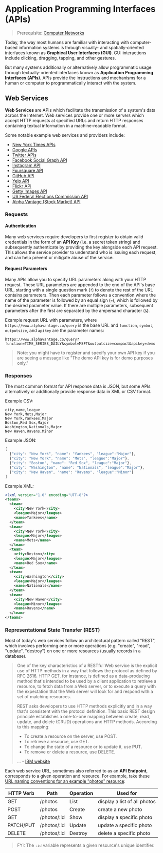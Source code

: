 # Application Programming Interfaces (APIs)

> Prerequisite: [Computer Networks](/notes/networks.md)

Today, the way most humans are familiar with interacting with computer-based information systems is through visually- and spatially-oriented interfaces known as **Graphical User Interfaces (GUI)**. GUI interactions include clicking, dragging, tapping, and other gestures.

But many systems additionally or alternatively allow programmatic usage through textually-oriented interfaces known as **Application Programming Interfaces (APIs)**. APIs provide the instructions and mechanisms for a human or computer to programmatically interact with the system.

## Web Services

**Web Services** are APIs which facilitate the transmission of a system's data across the Internet. Web services provide one or more servers which accept HTTP requests at specified URLs and return HTTP responses containing textual information in a machine-readable format.

Some notable example web services and providers include:

  + [New York Times APIs](http://developer.nytimes.com/docs)
  + [Google APIs](https://developers.google.com/apis-explorer/#p/)
  + [Twitter APIs](https://dev.twitter.com/rest/public)
  + [Facebook Social Graph API](https://developers.facebook.com/docs/graph-api)
  + [Instagram API](https://instagram.com/developer/endpoints/)
  + [Foursquare API](https://developer.foursquare.com/docs/)
  + [GitHub API](https://developer.github.com/v3/)
  + [Yelp API](https://www.yelp.com/developers/documentation/v2/overview)
  + [Flickr API](https://www.flickr.com/services/api/)
  + [Getty Images API](http://developers.gettyimages.com/en/)
  + [US Federal Elections Commission API](https://api.open.fec.gov/developers)
  + [Alpha Vantage (Stock Market) API](https://www.alphavantage.co/documentation/)

### Requests

#### Authentication

Many web services require developers to first register to obtain valid credentials in the form of an **API Key** (i.e. a secret token string) and subsequently authenticate by providing the key alongside each API request. This allows the service provider to understand who is issuing each request, and can help prevent or mitigate abuse of the service.

#### Request Parameters

Many APIs allow you to specify URL parameters along with your HTTP request. These URL parameters are appended to the end of the API's base URL, starting with a single question mark (`?`) to denote the rest of the URL contains parameters. Then each parameter follows a convention where the name of the parameter is followed by an equal sign (`=`), which is followed by the desired parameter value. If there are multiple parameters, subsequent parameters after the first are separated by the ampersand character (`&`).

Example request URL with parameters, where `https://www.alphavantage.co/query` is the base URL and `function`, `symbol`, `outputsize`, and `apikey` are the parameter names:

```
https://www.alphavantage.co/query?function=TIME_SERIES_DAILY&symbol=MSFT&outputsize=compact&apikey=demo
```

> Note: you might have to register and specify your own API key if you are seeing a message like "The demo API key is for demo purposes only."


### Responses

The most common format for API response data is JSON, but some APIs alternatively or additionally provide response data in XML or CSV format.

Example CSV:

```csv
city,name,league
New York,Mets,Major
New York,Yankees,Major
Boston,Red Sox,Major
Washington,Nationals,Major
New Haven,Ravens,Minor
```

Example JSON:

```js
[
  {"city": "New York", "name": "Yankees", "league":"Major"},
  {"city": "New York", "name": "Mets", "league":"Major"},
  {"city": "Boston", "name": "Red Sox", "league":"Major"},
  {"city": "Washington", "name": "Nationals", "league":"Major"},
  {"city": "New Haven", "name": "Ravens", "league":"Minor"}
]
```

Example XML:

```xml
<?xml version="1.0" encoding="UTF-8"?>
<teams>
  <team>
    <city>New York</city>
    <league>Major</league>
    <name>Yankees</name>
  </team>
  <team>
    <city>New York</city>
    <league>Major</league>
    <name>Mets</name>
  </team>
  <team>
    <city>Boston</city>
    <league>Major</league>
    <name>Red Sox</name>
  </team>
  <team>
    <city>Washington</city>
    <league>Major</league>
    <name>Nationals</name>
  </team>
  <team>
    <city>New Haven</city>
    <league>Minor</league>
    <name>Ravens</name>
  </team>
</teams>
```






### Representational State Transfer (REST)

Most of today's web services follow an architectural pattern called "REST", which involves performing one or more operations (e.g. "create", "read", "update", "destroy") on one or more resources (usually records in a database).

> One of the key characteristics of a RESTful Web service is the explicit use of HTTP methods in a way that follows the protocol as defined by RFC 2616. HTTP GET, for instance, is defined as a data-producing method that's intended to be used by a client application to retrieve a resource, to fetch data from a Web server, or to execute a query with the expectation that the Web server will look for and respond with a set of matching resources.
>
> REST asks developers to use HTTP methods explicitly and in a way that's consistent with the protocol definition. This basic REST design principle establishes a one-to-one mapping between create, read, update, and delete (CRUD) operations and HTTP methods. According to this mapping:
>  + To create a resource on the server, use POST.
>  + To retrieve a resource, use GET.
>  + To change the state of a resource or to update it, use PUT.
>  + To remove or delete a resource, use DELETE.
>
> ... - [IBM website ](https://www.ibm.com/developerworks/library/ws-restful/)

Each web service URL, sometimes also referred to as an **API Endpoint**, corresponds to a given operation and resource. For example, take these [URL naming conventions for an example "photos" resource](http://guides.rubyonrails.org/routing.html#crud-verbs-and-actions):

HTTP Verb | Path | Operation | Used for
---	| ---	| ---	| ---
GET | /photos | List | display a list of all photos
POST | /photos | Create | create a new photo
GET	| /photos/:id | Show | display a specific photo
PATCH/PUT | /photos/:id | Update | update a specific photo
DELETE | /photos/:id | Destroy | delete a specific photo

> FYI: The `:id` variable represents a given resource's unique identifier.
